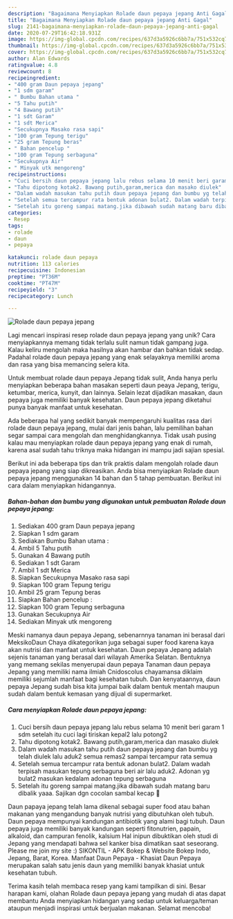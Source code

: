 ```yaml
---
description: "Bagaimana Menyiapkan Rolade daun pepaya jepang Anti Gagal"
title: "Bagaimana Menyiapkan Rolade daun pepaya jepang Anti Gagal"
slug: 2141-bagaimana-menyiapkan-rolade-daun-pepaya-jepang-anti-gagal
date: 2020-07-29T16:42:18.931Z
image: https://img-global.cpcdn.com/recipes/637d3a5926c6bb7a/751x532cq70/rolade-daun-pepaya-jepang-foto-resep-utama.jpg
thumbnail: https://img-global.cpcdn.com/recipes/637d3a5926c6bb7a/751x532cq70/rolade-daun-pepaya-jepang-foto-resep-utama.jpg
cover: https://img-global.cpcdn.com/recipes/637d3a5926c6bb7a/751x532cq70/rolade-daun-pepaya-jepang-foto-resep-utama.jpg
author: Alan Edwards
ratingvalue: 4.8
reviewcount: 8
recipeingredient:
- "400 gram Daun pepaya jepang"
- "1 sdm garam"
- " Bumbu Bahan utama "
- "5 Tahu putih"
- "4 Bawang putih"
- "1 sdt Garam"
- "1 sdt Merica"
- "Secukupnya Masako rasa sapi"
- "100 gram Tepung terigu"
- "25 gram Tepung beras"
- " Bahan pencelup "
- "100 gram Tepung serbaguna"
- "Secukupnya Air"
- " Minyak utk mengoreng"
recipeinstructions:
- "Cuci bersih daun pepaya jepang lalu rebus selama 10 menit beri garam 1 sdm setelah itu cuci lagi tiriskan kepal2 lalu potong2"
- "Tahu dipotong kotak2. Bawang putih,garam,merica dan masako diulek"
- "Dalam wadah masukan tahu putih daun pepaya jepang dan bumbu yg telah diulek lalu aduk2 semua remas2 sampai tercampur rata semua"
- "Setelah semua tercampur rata bentuk adonan bulat2. Dalam wadah terpisah masukan tepung serbaguna beri air lalu aduk2. Adonan yg bulat2 masukan kedalam adonan tepung serbaguna"
- "Setelah itu goreng sampai matang.jika dibawah sudah matang baru dibalik yaaa. Sajikan dgn cocolan sambal kecap 🤤"
categories:
- Resep
tags:
- rolade
- daun
- pepaya

katakunci: rolade daun pepaya 
nutrition: 113 calories
recipecuisine: Indonesian
preptime: "PT36M"
cooktime: "PT47M"
recipeyield: "3"
recipecategory: Lunch

---
```



![Rolade daun pepaya jepang](https://img-global.cpcdn.com/recipes/637d3a5926c6bb7a/751x532cq70/rolade-daun-pepaya-jepang-foto-resep-utama.jpg)

Lagi mencari inspirasi resep rolade daun pepaya jepang yang unik? Cara menyiapkannya memang tidak terlalu sulit namun tidak gampang juga. Kalau keliru mengolah maka hasilnya akan hambar dan bahkan tidak sedap. Padahal rolade daun pepaya jepang yang enak selayaknya memiliki aroma dan rasa yang bisa memancing selera kita.

Untuk membuat rolade daun pepaya Jepang tidak sulit, Anda hanya perlu menyiapkan beberapa bahan masakan seperti daun peaya Jepang, terigu, ketumbar, merica, kunyit, dan lainnya. Selain lezat dijadikan masakan, daun pepaya juga memiliki banyak kesehatan. Daun pepaya jepang diketahui punya banyak manfaat untuk kesehatan.

Ada beberapa hal yang sedikit banyak mempengaruhi kualitas rasa dari rolade daun pepaya jepang, mulai dari jenis bahan, lalu pemilihan bahan segar sampai cara mengolah dan menghidangkannya. Tidak usah pusing kalau mau menyiapkan rolade daun pepaya jepang yang enak di rumah, karena asal sudah tahu triknya maka hidangan ini mampu jadi sajian spesial.


Berikut ini ada beberapa tips dan trik praktis dalam mengolah rolade daun pepaya jepang yang siap dikreasikan. Anda bisa menyiapkan Rolade daun pepaya jepang menggunakan 14 bahan dan 5 tahap pembuatan. Berikut ini cara dalam menyiapkan hidangannya.

<!--inarticleads1-->

##### Bahan-bahan dan bumbu yang digunakan untuk pembuatan Rolade daun pepaya jepang:

1. Sediakan 400 gram Daun pepaya jepang
1. Siapkan 1 sdm garam
1. Sediakan  Bumbu Bahan utama :
1. Ambil 5 Tahu putih
1. Gunakan 4 Bawang putih
1. Sediakan 1 sdt Garam
1. Ambil 1 sdt Merica
1. Siapkan Secukupnya Masako rasa sapi
1. Siapkan 100 gram Tepung terigu
1. Ambil 25 gram Tepung beras
1. Siapkan  Bahan pencelup :
1. Siapkan 100 gram Tepung serbaguna
1. Gunakan Secukupnya Air
1. Sediakan  Minyak utk mengoreng


Meski namanya daun pepaya Jepang, sebenarnnya tanaman ini berasal dari MeksikoDaun Chaya dikategorikan juga sebagai super food karena kaya akan nutrisi dan manfaat untuk kesehatan. Daun pepaya Jepang adalah sejenis tanaman yang berasal dari wilayah Amerika Selatan. Bentuknya yang memang sekilas menyerupai daun pepaya Tanaman daun pepaya Jepang yang memiliki nama ilmiah Cnidoscolus chayamansa diklaim memiliki sejumlah manfaat bagi kesehatan tubuh. Dan kenyataannya, daun pepaya Jepang sudah bisa kita jumpai baik dalam bentuk mentah maupun sudah dalam bentuk kemasan yang dijual di supermarket. 

<!--inarticleads2-->

##### Cara menyiapkan Rolade daun pepaya jepang:

1. Cuci bersih daun pepaya jepang lalu rebus selama 10 menit beri garam 1 sdm setelah itu cuci lagi tiriskan kepal2 lalu potong2
1. Tahu dipotong kotak2. Bawang putih,garam,merica dan masako diulek
1. Dalam wadah masukan tahu putih daun pepaya jepang dan bumbu yg telah diulek lalu aduk2 semua remas2 sampai tercampur rata semua
1. Setelah semua tercampur rata bentuk adonan bulat2. Dalam wadah terpisah masukan tepung serbaguna beri air lalu aduk2. Adonan yg bulat2 masukan kedalam adonan tepung serbaguna
1. Setelah itu goreng sampai matang.jika dibawah sudah matang baru dibalik yaaa. Sajikan dgn cocolan sambal kecap 🤤


Daun papaya jepang telah lama dikenal sebagai super food atau bahan makanan yang mengandung banyak nutrisi yang dibutuhkan oleh tubuh. Daun pepaya mempunyai kandungan antibiotik yang alami bagi tubuh. Daun pepaya juga memiliki banyak kandungan seperti fitonutrien, papain, alkaloid, dan campuran fenolik, kalsium Hal inipun dibuktikan oleh studi di Jepang yang mendapati bahwa sel kanker bisa dimatikan saat seseorang. Please me join my site :) SIKONTIL - APK Bokep &amp; Website Bokep Indo, Jepang, Barat, Korea. Manfaat Daun Pepaya - Khasiat Daun Pepaya merupakan salah satu jenis daun yang memiliki banyak khasiat untuk kesehatan tubuh. 

Terima kasih telah membaca resep yang kami tampilkan di sini. Besar harapan kami, olahan Rolade daun pepaya jepang yang mudah di atas dapat membantu Anda menyiapkan hidangan yang sedap untuk keluarga/teman ataupun menjadi inspirasi untuk berjualan makanan. Selamat mencoba!
